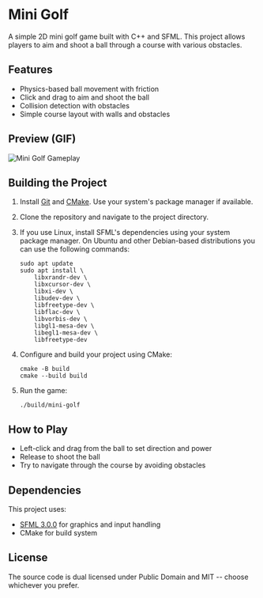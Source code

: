 # Mini Golf

A simple 2D mini golf game built with C++ and SFML. This project allows players to aim and shoot a ball through a course with various obstacles.

## Features

- Physics-based ball movement with friction
- Click and drag to aim and shoot the ball
- Collision detection with obstacles
- Simple course layout with walls and obstacles

## Preview (GIF)

![Mini Golf Gameplay](.github/recording.gif)

## Building the Project

1. Install [Git](https://git-scm.com/downloads) and [CMake](https://cmake.org/download/). Use your system's package manager if available.

2. Clone the repository and navigate to the project directory.

3. If you use Linux, install SFML's dependencies using your system package manager. On Ubuntu and other Debian-based distributions you can use the following commands:
   ```
   sudo apt update
   sudo apt install \
       libxrandr-dev \
       libxcursor-dev \
       libxi-dev \
       libudev-dev \
       libfreetype-dev \
       libflac-dev \
       libvorbis-dev \
       libgl1-mesa-dev \
       libegl1-mesa-dev \
       libfreetype-dev
   ```

4. Configure and build your project using CMake:
   ```
   cmake -B build
   cmake --build build
   ```

5. Run the game:
   ```
   ./build/mini-golf
   ```

## How to Play

- Left-click and drag from the ball to set direction and power
- Release to shoot the ball
- Try to navigate through the course by avoiding obstacles

## Dependencies

This project uses:
- [SFML 3.0.0](https://www.sfml-dev.org/) for graphics and input handling
- CMake for build system

## License

The source code is dual licensed under Public Domain and MIT -- choose whichever you prefer.
